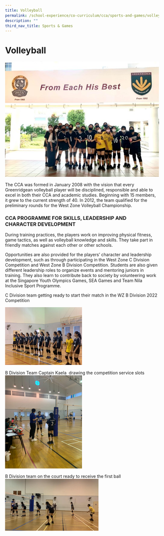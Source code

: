 ```yaml
---
title: Volleyball
permalink: /school-experience/co-curriculum/cca/sports-and-games/volleyball/
description: ""
third_nav_title: Sports & Games
---
```

# **Volleyball**

![](/images/Vball1.jpg)

The CCA was formed in January 2008 with the vision that every Greenridgean volleyball player will be disciplined, responsible and able to excel in both their CCA and academic studies. Beginning with 15 members, it grew to the current strength of 40. In 2012, the team qualified for the preliminary rounds for the West Zone Volleyball Championship. 

### CCA PROGRAMME FOR SKILLS, LEADERSHIP AND CHARACTER DEVELOPMENT

During training practices, the players work on improving physical fitness, game tactics, as well as volleyball knowledge and skills. They take part in friendly matches against each other or other schools.  

Opportunities are also provided for the players’ character and leadership development, such as through participating in the West Zone C Division Competition and West Zone B Division Competition. Students are also given different leadership roles to organize events and mentoring juniors in training. They also learn to contribute back to society by volunteering work at the Singapore Youth Olympics Games, SEA Games and Team Nila Inclusive Sport Programme.

C Division team getting ready to start their match in the WZ B Division 2022 Competition

<img src="/images/Vball2.png" 
     style="width:50%">

B Division Team Captain Kaela  drawing the competition service slots
<img src="/images/Vball3.png" 
     style="width:50%">
		 
B Division team on the court ready to receive the first ball
![](/images/Vball4.png)